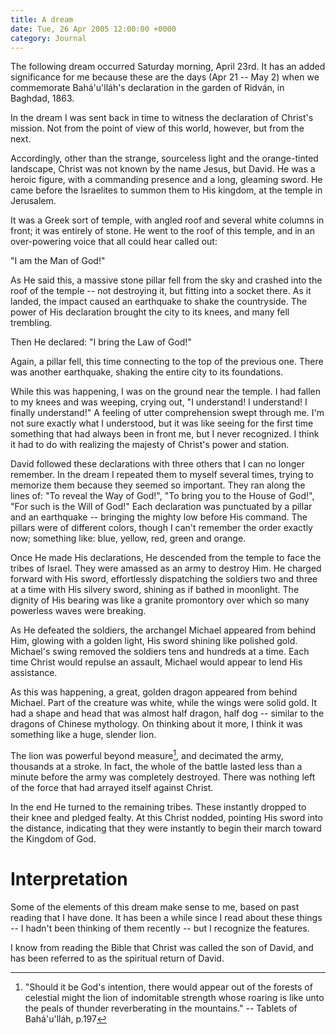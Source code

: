 ```yaml
---
title: A dream
date: Tue, 26 Apr 2005 12:00:00 +0000
category: Journal
---
```


The following dream occurred Saturday morning, April 23rd.  It has an
added significance for me because these are the days (Apr 21 -- May 2)
when we commemorate Bahá'u'lláh's declaration in the garden of Ridván,
in Baghdad, 1863.

In the dream I was sent back in time to witness the declaration of
Christ's mission.  Not from the point of view of this world, however,
but from the next.

Accordingly, other than the strange, sourceless light and the
orange-tinted landscape, Christ was not known by the name Jesus, but
David.  He was a heroic figure, with a commanding presence and a long,
gleaming sword.  He came before the Israelites to summon them to His
kingdom, at the temple in Jerusalem.

It was a Greek sort of temple, with angled roof and several white
columns in front; it was entirely of stone.  He went to the roof of this
temple, and in an over-powering voice that all could hear called out:

"I am the Man of God!"

As He said this, a massive stone pillar fell from the sky and crashed
into the roof of the temple -- not destroying it, but fitting into a
socket there.  As it landed, the impact caused an earthquake to shake
the countryside.  The power of His declaration brought the city to its
knees, and many fell trembling.

Then He declared: "I bring the Law of God!"

Again, a pillar fell, this time connecting to the top of the previous
one.  There was another earthquake, shaking the entire city to its
foundations.

While this was happening, I was on the ground near the temple.  I had
fallen to my knees and was weeping, crying out, "I understand!  I
understand!  I finally understand!"  A feeling of utter comprehension
swept through me.  I'm not sure exactly what I understood, but it was
like seeing for the first time something that had always been in front
me, but I never recognized.  I think it had to do with realizing the
majesty of Christ's power and station.

David followed these declarations with three others that I can no longer
remember.  In the dream I repeated them to myself several times, trying
to memorize them because they seemed so important.  They ran along the
lines of: "To reveal the Way of God!", "To bring you to the House of
God!", "For such is the Will of God!"  Each declaration was punctuated
by a pillar and an earthquake -- bringing the mighty low before His
command.  The pillars were of different colors, though I can't remember
the order exactly now; something like: blue, yellow, red, green and
orange.

Once He made His declarations, He descended from the temple to face the
tribes of Israel.  They were amassed as an army to destroy Him.  He
charged forward with His sword, effortlessly dispatching the soldiers
two and three at a time with His silvery sword, shining as if bathed in
moonlight.  The dignity of His bearing was like a granite promontory
over which so many powerless waves were breaking.

As He defeated the soldiers, the archangel Michael appeared from behind
Him, glowing with a golden light, His sword shining like polished gold.
Michael's swing removed the soldiers tens and hundreds at a time.  Each
time Christ would repulse an assault, Michael would appear to lend His
assistance.

As this was happening, a great, golden dragon appeared from behind
Michael.  Part of the creature was white, while the wings were solid
gold.  It had a shape and head that was almost half dragon, half dog --
similar to the dragons of Chinese mythology.  On thinking about it more,
I think it was something like a huge, slender lion.

The lion was powerful beyond measure[^1], and decimated the army,
thousands at a stroke.  In fact, the whole of the battle lasted less
than a minute before the army was completely destroyed.  There was
nothing left of the force that had arrayed itself against Christ.

In the end He turned to the remaining tribes.  These instantly dropped
to their knee and pledged fealty.  At this Christ nodded, pointing His
sword into the distance, indicating that they were instantly to begin
their march toward the Kingdom of God.

# Interpretation

Some of the elements of this dream make sense to me, based on past
reading that I have done.  It has been a while since I read about these
things -- I hadn't been thinking of them recently -- but I recognize the
features.

I know from reading the Bible that Christ was called the son of David,
and has been referred to as the spiritual return of David.

[^1]:  "Should it be God's intention, there would appear out of the forests
of celestial might the lion of indomitable strength whose roaring is
like unto the peals of thunder reverberating in the mountains." --
Tablets of Bahá'u'lláh, p.197


